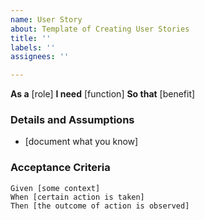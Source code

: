 ```yaml
---
name: User Story
about: Template of Creating User Stories
title: ''
labels: ''
assignees: ''

---
```


**As a** [role]
**I need** [function]
**So that** [benefit]

### Details and Assumptions
* [document what you know]

### Acceptance Criteria

```gherkin
Given [some context]
When [certain action is taken]
Then [the outcome of action is observed]
```
